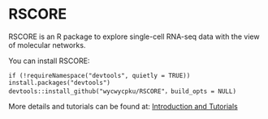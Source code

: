 # RSCORE
RSCORE is an R package to explore single-cell RNA-seq data with the view of molecular networks.

You can install RSCORE:
```
if (!requireNamespace("devtools", quietly = TRUE)) install.packages("devtools")
devtools::install_github("wycwycpku/RSCORE"，build_opts = NULL)
```
More details and tutorials can be found at:
[Introduction and Tutorials](https://github.com/wycwycpku/RSCORE)
